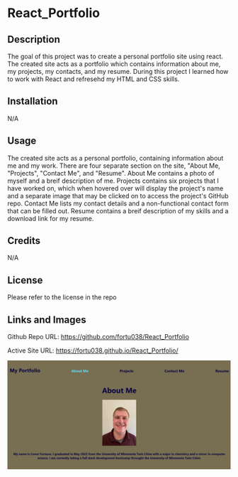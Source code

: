# React_Portfolio

## Description

The goal of this project was to create a personal portfolio site using react. The created site acts as a portfolio which contains information about me, my projects, my contacts, and my resume. During this project I learned how to work with React and refresehd my HTML and CSS skills.

## Installation

N/A

## Usage

The created site acts as a personal portfolio, containing information about me and my work. There are four separate section on the site, "About Me, "Projects", "Contact Me", and "Resume". About Me contains a photo of myself and a breif description of me. Projects contains six projects that I have worked on, which when hovered over will display the project's name and a separate image that may be clicked on to access the project's GitHub repo. Contact Me lists my contact details and a non-functional contact form that can be filled out. Resume contains a breif description of my skills and a download link for my resume.

## Credits

N/A

## License

Please refer to the license in the repo

## Links and Images
Github Repo URL: https://github.com/fortu038/React_Portfolio

Active Site URL: https://fortu038.github.io/React_Portfolio/

![A screenshot of the portfolio site](./src/assets/images/react-portfolio-screenshot.jpg)
